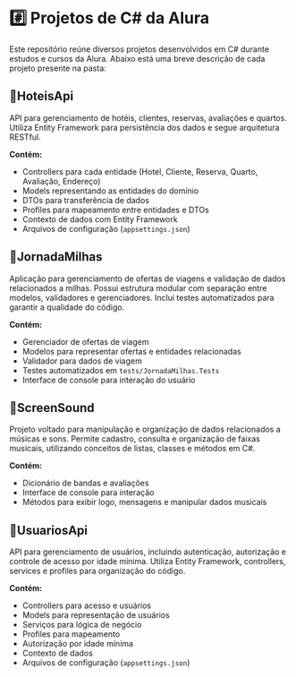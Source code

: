 # #️⃣ Projetos de C# da Alura

Este repositório reúne diversos projetos desenvolvidos em C# durante estudos e cursos da Alura. Abaixo está uma breve descrição de cada projeto presente na pasta:

## 🔹HoteisApi
API para gerenciamento de hotéis, clientes, reservas, avaliações e quartos. Utiliza Entity Framework para persistência dos dados e segue arquitetura RESTful.

**Contém:**
- Controllers para cada entidade (Hotel, Cliente, Reserva, Quarto, Avaliação, Endereço)
- Models representando as entidades do domínio
- DTOs para transferência de dados
- Profiles para mapeamento entre entidades e DTOs
- Contexto de dados com Entity Framework
- Arquivos de configuração (`appsettings.json`)

## 🔹JornadaMilhas
Aplicação para gerenciamento de ofertas de viagens e validação de dados relacionados a milhas. Possui estrutura modular com separação entre modelos, validadores e gerenciadores. Inclui testes automatizados para garantir a qualidade do código.

**Contém:**
- Gerenciador de ofertas de viagem
- Modelos para representar ofertas e entidades relacionadas
- Validador para dados de viagem
- Testes automatizados em `tests/JornadaMilhas.Tests`
- Interface de console para interação do usuário

## 🔹ScreenSound
Projeto voltado para manipulação e organização de dados relacionados a músicas e sons. Permite cadastro, consulta e organização de faixas musicais, utilizando conceitos de listas, classes e métodos em C#.

**Contém:**
- Dicionário de bandas e avaliações
- Interface de console para interação
- Métodos para exibir logo, mensagens e manipular dados musicais

## 🔹UsuariosApi
API para gerenciamento de usuários, incluindo autenticação, autorização e controle de acesso por idade mínima. Utiliza Entity Framework, controllers, services e profiles para organização do código.

**Contém:**
- Controllers para acesso e usuários
- Models para representação de usuários
- Serviços para lógica de negócio
- Profiles para mapeamento
- Autorização por idade mínima
- Contexto de dados
- Arquivos de configuração (`appsettings.json`)